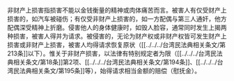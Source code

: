 非财产上损害指损害不能以金钱衡量的精神或肉体痛苦而言。被害人有仅受财产上损害的，如汽车被碰伤；有仅受非财产上损害的，如一方配偶与第三人通奸，他方配偶深受精神上折磨。侵害他人的身体健康时，如毁人脸容，通常同时发生上揭两种损害，被害人得并为请求。被侵害的，无论为财产权或非财产权皆可发生财产上损害或非财产上损害，被害人均得请求恢复原状（[[../../../台湾民法典相关条文/第213条]]以下）。惟关于非财产损害，以法律有特别规定者为限（[[../../../台湾民法典相关条文/第18条]]第2项、[[../../../台湾民法典相关条文/第194条]]、[[../../../台湾民法典相关条文/第195条]]等），始得请求相当金额的赔偿（慰抚金）。